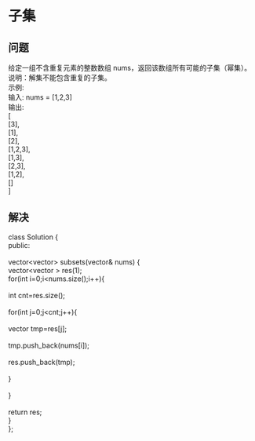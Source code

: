 子集
===
问题
--
给定一组不含重复元素的整数数组 nums，返回该数组所有可能的子集（幂集）。<br>
说明：解集不能包含重复的子集。<br>
示例:<br>
输入: nums = [1,2,3]<br>
输出:<br>
[<br>
  [3],<br>
  [1],<br>
  [2],<br>
  [1,2,3],<br>
  [1,3],<br>
  [2,3],<br>
  [1,2],<br>
  []<br>
]<br>

解决
---
class Solution {<br>
public: <br>   
vector<vector<int>> subsets(vector<int>& nums) {<br>
vector<vector<int> > res(1);<br>
for(int i=0;i<nums.size();i++){    <br>        
int cnt=res.size();     <br>       
for(int j=0;j<cnt;j++){    <br>            
vector<int> tmp=res[j];     <br>           
tmp.push_back(nums[i]);     <br>          
res.push_back(tmp);  <br>          
}   <br>     
}     <br>   
return res; <br>
}<br>
};<br>

